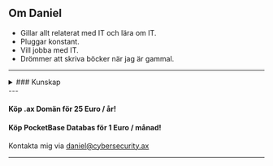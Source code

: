 ## Om Daniel

- Gillar allt relaterat med IT och lära om IT.
- Pluggar konstant.
- Vill jobba med IT.
- Drömmer att skriva böcker när jag är gammal.

---

<details>
<summary>### Kunskap</summary>

_() -> inte riktit bäst men klarar, ! -> kan riktigt bra, * -> på gång just nu_

- Compiled språk: C, Rust*
- Interpreted språk: Python, JavaScript!, TypeScript, (Bash), Java*, PHP
- Ramvärk: Vue.js, Nuxt.js, HUGO!, Django, FastAPI, HTMX, (Svelte), (Larvel)
- DB: SQLite!, PostgreSQL, MariaDB, (MongoDB) 
- OS: Linux!, Windows, (Mac)
- Verktyg: Git, Excel, WordPress!, Cloudflare!, Nginx, Docker, Obsidian, DaVinci Resolve, Lightroom, Affinity

</details>
---

#### Köp .ax Domän för 25 Euro / år!

#### Köp PocketBase Databas för 1 Euro / månad!

Kontakta mig via daniel@cybersecurity.ax

---
